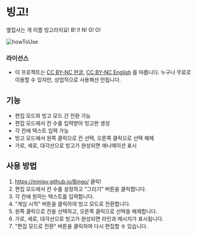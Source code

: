 # 빙고!
옆집사는 개 이름 빙고라지요! B! I! N! G! O!

![howToUse](howToUse/bingo.gif)

### 라이선스
- 이 프로젝트는 [CC BY-NC 한글](https://creativecommons.org/licenses/by-nc/4.0/deed.ko), [CC BY-NC English](https://creativecommons.org/licenses/by-nc/4.0/) 를 따릅니다. 누구나 무료로 이용할 수 있지만, 상업적으로 사용해선 안됩니다.

## 기능
- 편집 모드와 빙고 모드 간 전환 가능
- 편집 모드에서 칸 수를 입력받아 빙고판 생성
- 각 칸에 텍스트 입력 가능
- 빙고 모드에서 왼쪽 클릭으로 칸 선택, 오른쪽 클릭으로 선택 해제
- 가로, 세로, 대각선으로 빙고가 완성되면 애니메이션 표시

## 사용 방법
1. https://minisv.github.io/Bingo/ 클릭!
2. 편집 모드에서 칸 수를 설정하고 "그리기" 버튼을 클릭합니다.
3. 각 칸에 원하는 텍스트를 입력합니다.
4. "게임 시작" 버튼을 클릭하여 빙고 모드로 전환합니다.
5. 왼쪽 클릭으로 칸을 선택하고, 오른쪽 클릭으로 선택을 해제합니다.
6. 가로, 세로, 대각선으로 빙고가 완성되면 라인과 메시지가 표시됩니다.
7. "편집 모드로 전환" 버튼을 클릭하여 다시 편집할 수 있습니다.
